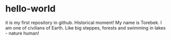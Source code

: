 # hello-world
it is my first repository in github. Historical moment!
My name is Torebek. I am one of civilians of Earth. Like big steppes, forests and swimming in lakes - nature human! 
